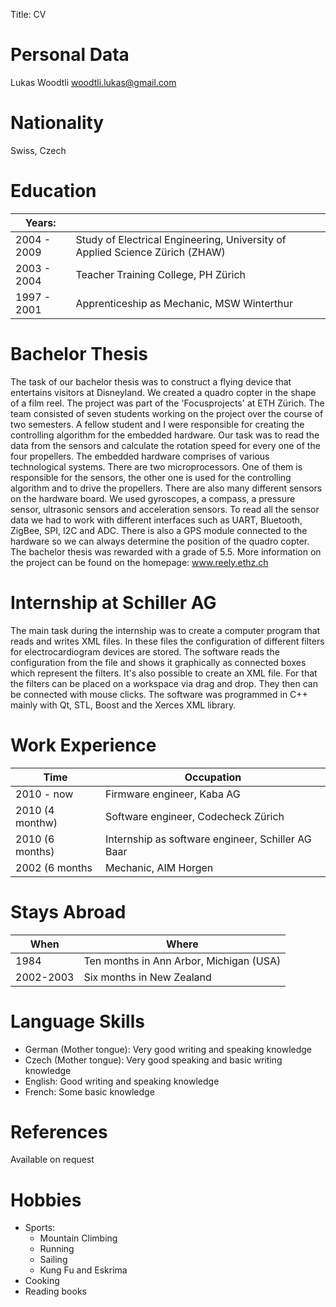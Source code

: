 Title: CV
		

# Personal Data	
Lukas Woodtli
woodtli.lukas@gmail.com


# Nationality
Swiss, Czech 

<!---
Family	
Parents
Werner Woodtli, Doctor

Jarmila Woodtli, Chemist
--->


# Education	
| Years:         |                                                                              |
|----------------|------------------------------------------------------------------------------|
| 2004 - 2009    | Study of Electrical Engineering, University of Applied Science Zürich (ZHAW) |
| 2003 - 2004    | Teacher Training College, PH Zürich                                          |
| 1997 - 2001    | Apprenticeship as Mechanic, MSW Winterthur                                   |


# Bachelor Thesis	
The task of our bachelor thesis was to construct a flying device that entertains visitors at Disneyland. We created a quadro copter in the shape of a film reel.
The project was part of the 'Focusprojects' at ETH Zürich. The team consisted of seven students working on the project over the course of two semesters. A fellow student and I were responsible for creating the controlling algorithm for the embedded hardware. Our task was to read the data from the sensors and calculate the rotation speed for every one of the four propellers.
The embedded hardware comprises of various technological systems. There are two microprocessors. One of them is responsible for the sensors, the other one is used for the controlling algorithm and to drive the propellers. There are also many different sensors on the hardware board. We used gyroscopes, a compass, a pressure sensor, ultrasonic sensors and acceleration sensors. To read all the sensor data we had to work with different interfaces such as UART, Bluetooth, ZigBee, SPI, I2C and ADC. There is also a GPS module connected to the hardware so we can always determine the position of the quadro copter.
The bachelor thesis was rewarded with a grade of 5.5. More information on the project can be found on the homepage: www.reely.ethz.ch

# Internship at Schiller AG	
The main task during the internship was to create a computer program that reads and writes XML files. In these files the configuration of different filters for electrocardiogram devices are stored. The software reads the configuration from the file and shows it graphically as connected boxes which represent the filters. It's also possible to create an XML file. For that the filters can be placed on a workspace via drag and drop. They then can be connected with mouse clicks. The software was programmed in C++ mainly with Qt, STL, Boost and the Xerces XML library.

# Work Experience	

| Time            | Occupation
|-----------------|---------------------------------------------------
| 2010 - now      | Firmware engineer, Kaba AG           
| 2010 (4 monthw) | Software engineer, Codecheck Zürich
| 2010 (6 months) | Internship as software engineer, Schiller AG Baar
| 2002 (6 months  | Mechanic, AIM Horgen

# Stays Abroad
| When      | Where
|-----------|----------------------------------------
| 1984      | Ten months in Ann Arbor, Michigan (USA)
| 2002-2003 | Six months in New Zealand

# Language Skills

- German (Mother tongue): Very good writing and speaking knowledge 
- Czech (Mother tongue): Very good speaking and basic writing knowledge
- English: Good writing and speaking knowledge
- French: Some basic knowledge

# References	
Available on request

# Hobbies	

* Sports:
    * Mountain Climbing
    * Running
    * Sailing
    * Kung Fu and Eskrima
* Cooking
* Reading books




